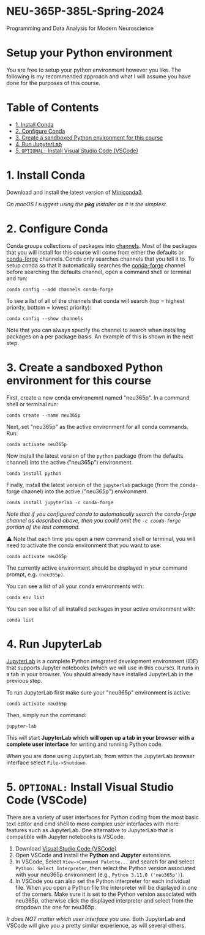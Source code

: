# NEU-365P-385L-Spring-2024
Programming and Data Analysis for Modern Neuroscience

# Setup your Python environment
You are free to setup your python environment however you like. The following is my recommended approach and what I will assume you have done for the purposes of this course.

# Table of Contents
- [1. Install Conda](#1-install-conda)
- [2. Configure Conda](#2-configure-conda)
- [3. Create a sandboxed Python environment for this course](#3-create-a-sandboxed-python-environment-for-this-course)
- [4. Run JupyterLab](#4-run-jupyterlab)
- [5. `OPTIONAL:` Install Visual Studio Code (VSCode)](#5-optional-install-visual-studio-code-vscode)

# 1. Install Conda
Download and install the latest version of [Miniconda3](https://docs.conda.io/en/latest/miniconda.html).

*On macOS I suggest using the **pkg** installer as it is the simplest.*

# 2. Configure Conda
Conda groups collections of packages into [channels](https://docs.conda.io/projects/conda/en/latest/user-guide/concepts/channels.html). Most of the packages that you will install for this course will come from either the defaults or [conda-forge](https://conda-forge.org/docs/user/introduction.html) channels. Conda only searches channels that you tell it to. To setup conda so that it automatically searches the [conda-forge](https://conda-forge.org/docs/user/introduction.html) channel before searching the defaults channel, open a command shell or terminal and run:
```
conda config --add channels conda-forge
```
To see a list of all of the channels that conda will search (top = highest priority, bottom = lowest priority):
```
conda config --show channels
```
Note that you can always specify the channel to search when installing packages on a per package basis. An example of this is shown in the next step.

# 3. Create a sandboxed Python environment for this course
First, create a new conda environemnt named "neu365p". In a command shell or terminal run:
```
conda create --name neu365p
```
Next, set "neu365p" as the active environment for all conda commands. Run:
```
conda activate neu365p
```
Now install the latest version of the `python` package (from the defaults channel) into the active ("neu365p") environment.
```
conda install python
```
Finally, install the latest version of the `jupyterlab` package (from the conda-forge channel) into the active ("neu365p") environment.
```
conda install jupyterlab -c conda-forge
```
*Note that if you configured conda to automatically search the conda-forge channel as described above, then you could omit the `-c conda-forge` portion of the last command.*

⚠️ Note that each time you open a new command shell or terminal, you will need to activate the conda environment that you want to use:
```
conda activate neu365p
```
The currently active environment should be displayed in your command prompt, e.g. `(neu365p)`.

You can see a list of all your conda environments with:
```
conda env list
```
You can see a list of all installed packages in your active environment with:
```
conda list
```

# 4. Run JupyterLab
[JupyterLab](https://jupyter.org) is a complete Python integrated development environment (IDE) that supports Jupyter notebooks (which we will use in this course). It runs in a tab in your browser. You should already have installed JupyterLab in the previous step.

To run JupyterLab first make sure your "neu365p" environment is active:
```
conda activate neu365p
```
Then, simply run the command:
```
jupyter-lab
```
This will start **JupyterLab which will open up a tab in your browser with a complete user interface** for writing and running Python code.

When you are done using JupyterLab, from within the JupyterLab browser interface select `File->Shutdown`.

# 5. `OPTIONAL:` Install Visual Studio Code (VSCode)
There are a variety of user interfaces for Python coding from the most basic text editor and cmd shell to more complex user interfaces with more features such as JupyterLab. One alternative to JupyterLab that is compatible with Jupyter notebooks is VSCode.
1. Download [Visual Studio Code (VSCode)](https://code.visualstudio.com/)
2. Open VSCode and install the **Python** and **Jupyter** extensions.
3. In VSCode, Select `View->Command Palette...` and search for and select `Python: Select Interpreter`, then select the Python version associated with your neu365p environment (e.g., `Python 3.11.0 ('neu365p')`).
4. In VSCode you can also set the Python interpreter for each individual file. When you open a Python file the interpreter will be displayed in one of the corners. Make sure it is set to the Python version associated with neu365p, otherwise click the displayed interpreter and select from the dropdown the one for neu365p.

*It does NOT matter which user interface you use.* Both JupyterLab and VSCode will give you a pretty similar experience, as will several others.
